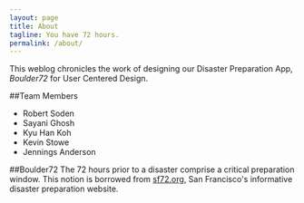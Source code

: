 ```yaml
---
layout: page
title: About
tagline: You have 72 hours.
permalink: /about/
---
```

This weblog chronicles the work of designing our Disaster Preparation App, _Boulder72_ for User Centered Design.

##Team Members
 - Robert Soden
 - Sayani Ghosh
 - Kyu Han Koh
 - Kevin Stowe
 - Jennings Anderson
 
##Boulder72
The 72 hours prior to a disaster comprise a critical preparation window.  This notion is borrowed from [sf72.org](http://www.sf72.org/home), San Francisco's informative disaster preparation website.